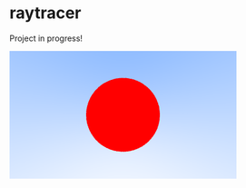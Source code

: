 # raytracer

Project in progress!

![Rendered picture](https://github.com/chopikus/raytracer/blob/speedup/output.png)
